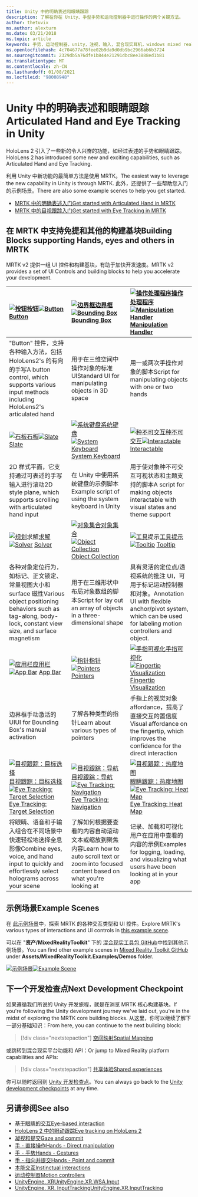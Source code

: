 ```yaml
---
title: Unity 中的明确表述和眼睛跟踪
description: 了解在你在 Unity、手型手势和运动控制器中进行操作的两个关键方法。
author: thetuvix
ms.author: alexturn
ms.date: 03/21/2018
ms.topic: article
keywords: 手势，运动控制器，unity，注视，输入，混合现实耳机，windows mixed reality 耳机，虚拟现实耳机，MRTK，混合现实工具包
ms.openlocfilehash: 4c704677a78fee02b9da9d0db9bc2966ab6b3724
ms.sourcegitcommit: 2329db5a76dfe1b844e21291dbc8ee3888ed1b81
ms.translationtype: MT
ms.contentlocale: zh-CN
ms.lasthandoff: 01/08/2021
ms.locfileid: "98008948"
---
```

# <a name="articulated-hand-and-eye-tracking-in-unity"></a><span data-ttu-id="cf552-104">Unity 中的明确表述和眼睛跟踪</span><span class="sxs-lookup"><span data-stu-id="cf552-104">Articulated Hand and Eye Tracking in Unity</span></span>

<span data-ttu-id="cf552-105">HoloLens 2 引入了一些新的令人兴奋的功能，如经过表述的手势和眼睛跟踪。</span><span class="sxs-lookup"><span data-stu-id="cf552-105">HoloLens 2 has introduced some new and exciting capabilities, such as Articulated Hand and Eye Tracking.</span></span>

<span data-ttu-id="cf552-106">利用 Unity 中新功能的最简单方法是使用 MRTK。</span><span class="sxs-lookup"><span data-stu-id="cf552-106">The easiest way to leverage the new capability in Unity is through MRTK.</span></span> <span data-ttu-id="cf552-107">此外，还提供了一些帮助您入门的示例场景。</span><span class="sxs-lookup"><span data-stu-id="cf552-107">There are also some example scenes to help you get started.</span></span>

* [<span data-ttu-id="cf552-108">MRTK 中的明确表述入门</span><span class="sxs-lookup"><span data-stu-id="cf552-108">Get started with Articulated Hand  in MRTK</span></span>](https://microsoft.github.io/MixedRealityToolkit-Unity/Documentation/Input/HandTracking.html)
* [<span data-ttu-id="cf552-109">MRTK 中的目视跟踪入门</span><span class="sxs-lookup"><span data-stu-id="cf552-109">Get started with Eye Tracking in MRTK</span></span>](https://microsoft.github.io/MixedRealityToolkit-Unity/Documentation/EyeTracking/EyeTracking_Main.html)

## <a name="building-blocks-supporting-hands-eyes-and-others-in-mrtk"></a><span data-ttu-id="cf552-110">在 MRTK 中支持免提和其他的构建基块</span><span class="sxs-lookup"><span data-stu-id="cf552-110">Building Blocks supporting Hands, eyes and others in MRTK</span></span> 

<span data-ttu-id="cf552-111">MRTK v2 提供一组 UI 控件和构建基块，有助于加快开发速度。</span><span class="sxs-lookup"><span data-stu-id="cf552-111">MRTK v2 provides a set of UI Controls and building blocks to help you accelerate your development.</span></span>

|  <span data-ttu-id="cf552-112">[ ![ 按钮](images/MRTK_Button_Main.png)](https://microsoft.github.io/MixedRealityToolkit-Unity/Documentation/README_Button.html)[按钮](https://microsoft.github.io/MixedRealityToolkit-Unity/Documentation/README_Button.html)</span><span class="sxs-lookup"><span data-stu-id="cf552-112">[![Button](images/MRTK_Button_Main.png)](https://microsoft.github.io/MixedRealityToolkit-Unity/Documentation/README_Button.html) [Button](https://microsoft.github.io/MixedRealityToolkit-Unity/Documentation/README_Button.html)</span></span> | <span data-ttu-id="cf552-113">[ ![ 边界框](images/MRTK_BoundingBox_Main.png)](https://microsoft.github.io/MixedRealityToolkit-Unity/Documentation/README_BoundingBox.html)[边界框](https://microsoft.github.io/MixedRealityToolkit-Unity/Documentation/README_BoundingBox.html)</span><span class="sxs-lookup"><span data-stu-id="cf552-113">[![Bounding Box](images/MRTK_BoundingBox_Main.png)](https://microsoft.github.io/MixedRealityToolkit-Unity/Documentation/README_BoundingBox.html) [Bounding Box](https://microsoft.github.io/MixedRealityToolkit-Unity/Documentation/README_BoundingBox.html)</span></span> | <span data-ttu-id="cf552-114">[ ![ 操作处理程序](images/MRTK_Manipulation_Main.png)](https://microsoft.github.io/MixedRealityToolkit-Unity/Documentation/README_ManipulationHandler.html)[操作处理程序](https://microsoft.github.io/MixedRealityToolkit-Unity/Documentation/README_ManipulationHandler.html)</span><span class="sxs-lookup"><span data-stu-id="cf552-114">[![Manipulation Handler](images/MRTK_Manipulation_Main.png)](https://microsoft.github.io/MixedRealityToolkit-Unity/Documentation/README_ManipulationHandler.html) [Manipulation Handler](https://microsoft.github.io/MixedRealityToolkit-Unity/Documentation/README_ManipulationHandler.html)</span></span> |
|:--- | :--- | :--- |
| <span data-ttu-id="cf552-115">"Button" 控件，支持各种输入方法，包括 HoloLens2's 的有向的手写</span><span class="sxs-lookup"><span data-stu-id="cf552-115">A button control, which supports various input methods including HoloLens2's articulated hand</span></span> | <span data-ttu-id="cf552-116">用于在三维空间中操作对象的标准 UI</span><span class="sxs-lookup"><span data-stu-id="cf552-116">Standard UI for manipulating objects in 3D space</span></span> | <span data-ttu-id="cf552-117">用一或两次手操作对象的脚本</span><span class="sxs-lookup"><span data-stu-id="cf552-117">Script for manipulating objects with one or two hands</span></span> |
|  <span data-ttu-id="cf552-118">[ ![ 石板](images/MRTK_Slate_Main.png)](https://microsoft.github.io/MixedRealityToolkit-Unity/Documentation/README_Slate.html)[石板](https://microsoft.github.io/MixedRealityToolkit-Unity/Documentation/README_Slate.html)</span><span class="sxs-lookup"><span data-stu-id="cf552-118">[![Slate](images/MRTK_Slate_Main.png)](https://microsoft.github.io/MixedRealityToolkit-Unity/Documentation/README_Slate.html) [Slate](https://microsoft.github.io/MixedRealityToolkit-Unity/Documentation/README_Slate.html)</span></span> | <span data-ttu-id="cf552-119">[ ![ 系统键盘](images/MRTK_SystemKeyboard_Main.png)](https://microsoft.github.io/MixedRealityToolkit-Unity/Documentation/README_SystemKeyboard.html)[系统键盘](https://microsoft.github.io/MixedRealityToolkit-Unity/Documentation/README_SystemKeyboard.html)</span><span class="sxs-lookup"><span data-stu-id="cf552-119">[![System Keyboard](images/MRTK_SystemKeyboard_Main.png)](https://microsoft.github.io/MixedRealityToolkit-Unity/Documentation/README_SystemKeyboard.html) [System Keyboard](https://microsoft.github.io/MixedRealityToolkit-Unity/Documentation/README_SystemKeyboard.html)</span></span> | <span data-ttu-id="cf552-120">[ ![ 种不可交互](images/InteractableExamples.png)](https://microsoft.github.io/MixedRealityToolkit-Unity/Documentation/README_Interactable.html)[种不可交互](https://microsoft.github.io/MixedRealityToolkit-Unity/Documentation/README_Interactable.html)</span><span class="sxs-lookup"><span data-stu-id="cf552-120">[![Interactable](images/InteractableExamples.png)](https://microsoft.github.io/MixedRealityToolkit-Unity/Documentation/README_Interactable.html) [Interactable](https://microsoft.github.io/MixedRealityToolkit-Unity/Documentation/README_Interactable.html)</span></span> |
| <span data-ttu-id="cf552-121">2D 样式平面，它支持通过可表述的手写输入进行滚动</span><span class="sxs-lookup"><span data-stu-id="cf552-121">2D style plane, which supports scrolling with articulated hand input</span></span> | <span data-ttu-id="cf552-122">在 Unity 中使用系统键盘的示例脚本</span><span class="sxs-lookup"><span data-stu-id="cf552-122">Example script of using the system keyboard in Unity</span></span>  | <span data-ttu-id="cf552-123">用于使对象种不可交互可视状态和主题支持的脚本</span><span class="sxs-lookup"><span data-stu-id="cf552-123">A script for making objects interactable with visual states and theme support</span></span> |
|  <span data-ttu-id="cf552-124">[ ![ 规划](images/MRTK_Solver_Main.png)](https://microsoft.github.io/MixedRealityToolkit-Unity/Documentation/README_Solver.html)求解[求解](https://microsoft.github.io/MixedRealityToolkit-Unity/Documentation/README_Solver.html)</span><span class="sxs-lookup"><span data-stu-id="cf552-124">[![Solver](images/MRTK_Solver_Main.png)](https://microsoft.github.io/MixedRealityToolkit-Unity/Documentation/README_Solver.html) [Solver](https://microsoft.github.io/MixedRealityToolkit-Unity/Documentation/README_Solver.html)</span></span> | <span data-ttu-id="cf552-125">[ ![ 对象集合](images/MRTK_ObjectCollection_Main.png)](https://microsoft.github.io/MixedRealityToolkit-Unity/Documentation/README_ManipulationHandler.html)[对象集合](https://microsoft.github.io/MixedRealityToolkit-Unity/Documentation/README_ManipulationHandler.html)</span><span class="sxs-lookup"><span data-stu-id="cf552-125">[![Object Collection](images/MRTK_ObjectCollection_Main.png)](https://microsoft.github.io/MixedRealityToolkit-Unity/Documentation/README_ManipulationHandler.html) [Object Collection](https://microsoft.github.io/MixedRealityToolkit-Unity/Documentation/README_ManipulationHandler.html)</span></span> | <span data-ttu-id="cf552-126">[ ![ 工具](images/MRTK_Tooltip_Main.png)](https://microsoft.github.io/MixedRealityToolkit-Unity/Documentation/README_Tooltip.html)提示[工具提示](https://microsoft.github.io/MixedRealityToolkit-Unity/Documentation/README_Tooltip.html)</span><span class="sxs-lookup"><span data-stu-id="cf552-126">[![Tooltip](images/MRTK_Tooltip_Main.png)](https://microsoft.github.io/MixedRealityToolkit-Unity/Documentation/README_Tooltip.html) [Tooltip](https://microsoft.github.io/MixedRealityToolkit-Unity/Documentation/README_Tooltip.html)</span></span> |
| <span data-ttu-id="cf552-127">各种对象定位行为，如标记、正文锁定、常量视图大小和 surface 磁性</span><span class="sxs-lookup"><span data-stu-id="cf552-127">Various object positioning behaviors such as tag-along, body-lock, constant view size, and surface magnetism</span></span> | <span data-ttu-id="cf552-128">用于在三维形状中布局对象数组的脚本</span><span class="sxs-lookup"><span data-stu-id="cf552-128">Script for lay out an array of objects in a three-dimensional shape</span></span> | <span data-ttu-id="cf552-129">具有灵活的定位点/透视系统的批注 UI，可用于标记运动控制器和对象。</span><span class="sxs-lookup"><span data-stu-id="cf552-129">Annotation UI with flexible anchor/pivot system, which can be used for labeling motion controllers and object.</span></span> |
|  <span data-ttu-id="cf552-130">[ ![ 应用栏](images/MRTK_AppBar_Main.png)](https://microsoft.github.io/MixedRealityToolkit-Unity/Documentation/README_AppBar.html)[应用栏](https://microsoft.github.io/MixedRealityToolkit-Unity/Documentation/README_AppBar.html)</span><span class="sxs-lookup"><span data-stu-id="cf552-130">[![App Bar](images/MRTK_AppBar_Main.png)](https://microsoft.github.io/MixedRealityToolkit-Unity/Documentation/README_AppBar.html) [App Bar](https://microsoft.github.io/MixedRealityToolkit-Unity/Documentation/README_AppBar.html)</span></span> | <span data-ttu-id="cf552-131">[ ![ 指针](images/MRTK_Pointer_Main.png)](https://microsoft.github.io/MixedRealityToolkit-Unity/Documentation/Input/Pointers.html)[指针](https://microsoft.github.io/MixedRealityToolkit-Unity/Documentation/Input/Pointers.html)</span><span class="sxs-lookup"><span data-stu-id="cf552-131">[![Pointers](images/MRTK_Pointer_Main.png)](https://microsoft.github.io/MixedRealityToolkit-Unity/Documentation/Input/Pointers.html) [Pointers](https://microsoft.github.io/MixedRealityToolkit-Unity/Documentation/Input/Pointers.html)</span></span> | <span data-ttu-id="cf552-132">[ ![ 手指可视化](images/MRTK_FingertipVisualization_Main.png)](https://microsoft.github.io/MixedRealityToolkit-Unity/Documentation/README_FingertipVisualization.html)[手指可视化](https://microsoft.github.io/MixedRealityToolkit-Unity/Documentation/README_FingertipVisualization.html)</span><span class="sxs-lookup"><span data-stu-id="cf552-132">[![Fingertip Visualization](images/MRTK_FingertipVisualization_Main.png)](https://microsoft.github.io/MixedRealityToolkit-Unity/Documentation/README_FingertipVisualization.html) [Fingertip Visualization](https://microsoft.github.io/MixedRealityToolkit-Unity/Documentation/README_FingertipVisualization.html)</span></span> |
| <span data-ttu-id="cf552-133">边界框手动激活的 UI</span><span class="sxs-lookup"><span data-stu-id="cf552-133">UI for Bounding Box's manual activation</span></span> | <span data-ttu-id="cf552-134">了解各种类型的指针</span><span class="sxs-lookup"><span data-stu-id="cf552-134">Learn about various types of pointers</span></span> | <span data-ttu-id="cf552-135">手指上的视觉对象 affordance，提高了直接交互的置信度</span><span class="sxs-lookup"><span data-stu-id="cf552-135">Visual affordance on the fingertip, which improves the confidence for the direct interaction</span></span> |
|  <span data-ttu-id="cf552-136">[ ![ 目视跟踪：目标选择](images/mrtk_et_targetselect.png)](https://microsoft.github.io/MixedRealityToolkit-Unity/Documentation/EyeTracking/EyeTracking_TargetSelection.html)[目视跟踪：目标选择](https://microsoft.github.io/MixedRealityToolkit-Unity/Documentation/EyeTracking/EyeTracking_TargetSelection.html)</span><span class="sxs-lookup"><span data-stu-id="cf552-136">[![Eye Tracking: Target Selection](images/mrtk_et_targetselect.png)](https://microsoft.github.io/MixedRealityToolkit-Unity/Documentation/EyeTracking/EyeTracking_TargetSelection.html) [Eye Tracking: Target Selection](https://microsoft.github.io/MixedRealityToolkit-Unity/Documentation/EyeTracking/EyeTracking_TargetSelection.html)</span></span> | <span data-ttu-id="cf552-137">[ ![ 目视跟踪：导航](images/mrtk_et_navigation.png)](https://microsoft.github.io/MixedRealityToolkit-Unity/Documentation/EyeTracking/EyeTracking_Navigation.html)[目视跟踪：导航](https://microsoft.github.io/MixedRealityToolkit-Unity/Documentation/EyeTracking/EyeTracking_Navigation.html)</span><span class="sxs-lookup"><span data-stu-id="cf552-137">[![Eye Tracking: Navigation](images/mrtk_et_navigation.png)](https://microsoft.github.io/MixedRealityToolkit-Unity/Documentation/EyeTracking/EyeTracking_Navigation.html) [Eye Tracking: Navigation](https://microsoft.github.io/MixedRealityToolkit-Unity/Documentation/EyeTracking/EyeTracking_Navigation.html)</span></span> | <span data-ttu-id="cf552-138">[ ![ 目视跟踪：热度地图](images/mrtk_et_heatmaps.png)](https://microsoft.github.io/MixedRealityToolkit-Unity/Documentation/EyeTracking/EyeTracking_Visualization.html)[眼睛跟踪：热度地图](https://microsoft.github.io/MixedRealityToolkit-Unity/Documentation/EyeTracking/EyeTracking_Visualization.html)</span><span class="sxs-lookup"><span data-stu-id="cf552-138">[![Eye Tracking: Heat Map](images/mrtk_et_heatmaps.png)](https://microsoft.github.io/MixedRealityToolkit-Unity/Documentation/EyeTracking/EyeTracking_Visualization.html) [Eye Tracking: Heat Map](https://microsoft.github.io/MixedRealityToolkit-Unity/Documentation/EyeTracking/EyeTracking_Visualization.html)</span></span> |
| <span data-ttu-id="cf552-139">将眼睛、语音和手输入组合在不同场景中快速轻松地选择全息影像</span><span class="sxs-lookup"><span data-stu-id="cf552-139">Combine eyes, voice, and hand input to quickly and effortlessly select holograms across your scene</span></span> | <span data-ttu-id="cf552-140">了解如何根据要查看的内容自动滚动文本或缩放到聚焦内容</span><span class="sxs-lookup"><span data-stu-id="cf552-140">Learn how to auto scroll text or zoom into focused content based on what you're looking at</span></span>| <span data-ttu-id="cf552-141">记录、加载和可视化用户在应用中查看的内容的示例</span><span class="sxs-lookup"><span data-stu-id="cf552-141">Examples for logging, loading, and visualizing what users have been looking at in your app</span></span> |

## <a name="example-scenes"></a><span data-ttu-id="cf552-142">示例场景</span><span class="sxs-lookup"><span data-stu-id="cf552-142">Example Scenes</span></span>

<span data-ttu-id="cf552-143">在 [此示例场景](https://microsoft.github.io/MixedRealityToolkit-Unity/Documentation/README_HandInteractionExamples.html)中，探索 MRTK 的各种交互类型和 UI 控件。</span><span class="sxs-lookup"><span data-stu-id="cf552-143">Explore MRTK's various types of interactions and UI controls in [this example scene](https://microsoft.github.io/MixedRealityToolkit-Unity/Documentation/README_HandInteractionExamples.html).</span></span>

<span data-ttu-id="cf552-144">可以在 "**资产/MixedRealityToolkit**" 下的 [混合现实工具包 GitHub](https://github.com/Microsoft/MixedRealityToolkit-Unity)中找到其他示例场景。</span><span class="sxs-lookup"><span data-stu-id="cf552-144">You can find  other example scenes in [Mixed Reality Toolkit GitHub](https://github.com/Microsoft/MixedRealityToolkit-Unity) under **Assets/MixedRealityToolkit.Examples/Demos** folder.</span></span>

<span data-ttu-id="cf552-145">[![示例场景](images/MRTK_Examples.png)](https://microsoft.github.io/MixedRealityToolkit-Unity/Documentation/README_HandInteractionExamples.html)</span><span class="sxs-lookup"><span data-stu-id="cf552-145">[![Example Scene](images/MRTK_Examples.png)](https://microsoft.github.io/MixedRealityToolkit-Unity/Documentation/README_HandInteractionExamples.html)</span></span>

## <a name="next-development-checkpoint"></a><span data-ttu-id="cf552-146">下一个开发检查点</span><span class="sxs-lookup"><span data-stu-id="cf552-146">Next Development Checkpoint</span></span>

<span data-ttu-id="cf552-147">如果遵循我们所说的 Unity 开发旅程，就是在浏览 MRTK 核心构建基块。</span><span class="sxs-lookup"><span data-stu-id="cf552-147">If you're following the Unity development journey we've laid out, you're in the midst of exploring the MRTK core building blocks.</span></span> <span data-ttu-id="cf552-148">从这里，你可以继续了解下一部分基础知识：</span><span class="sxs-lookup"><span data-stu-id="cf552-148">From here, you can continue to the next building block:</span></span>

> [!div class="nextstepaction"]
> [<span data-ttu-id="cf552-149">空间映射</span><span class="sxs-lookup"><span data-stu-id="cf552-149">Spatial Mapping</span></span>](spatial-mapping-in-unity.md)

<span data-ttu-id="cf552-150">或跳转到混合现实平台功能和 API：</span><span class="sxs-lookup"><span data-stu-id="cf552-150">Or jump to Mixed Reality platform capabilities and APIs:</span></span>

> [!div class="nextstepaction"]
> [<span data-ttu-id="cf552-151">共享体验</span><span class="sxs-lookup"><span data-stu-id="cf552-151">Shared experiences</span></span>](shared-experiences-in-unity.md)

<span data-ttu-id="cf552-152">你可以随时返回到 [Unity 开发检查点](unity-development-overview.md#2-core-building-blocks)。</span><span class="sxs-lookup"><span data-stu-id="cf552-152">You can always go back to the [Unity development checkpoints](unity-development-overview.md#2-core-building-blocks) at any time.</span></span>

## <a name="see-also"></a><span data-ttu-id="cf552-153">另请参阅</span><span class="sxs-lookup"><span data-stu-id="cf552-153">See also</span></span>

* [<span data-ttu-id="cf552-154">基于眼睛的交互</span><span class="sxs-lookup"><span data-stu-id="cf552-154">Eye-based interaction</span></span>](../../design/eye-gaze-interaction.md)
* [<span data-ttu-id="cf552-155">HoloLens 2 中的眼动跟踪</span><span class="sxs-lookup"><span data-stu-id="cf552-155">Eye tracking on HoloLens 2</span></span>](../../design/eye-tracking.md)
* [<span data-ttu-id="cf552-156">凝视和提交</span><span class="sxs-lookup"><span data-stu-id="cf552-156">Gaze and commit</span></span>](../../design/gaze-and-commit.md)
* [<span data-ttu-id="cf552-157">手 - 直接操作</span><span class="sxs-lookup"><span data-stu-id="cf552-157">Hands - Direct manipulation</span></span>](../../design/direct-manipulation.md)
* [<span data-ttu-id="cf552-158">手 - 手势</span><span class="sxs-lookup"><span data-stu-id="cf552-158">Hands - Gestures</span></span>](../../design/gaze-and-commit.md#composite-gestures)
* [<span data-ttu-id="cf552-159">手 - 指向并提交</span><span class="sxs-lookup"><span data-stu-id="cf552-159">Hands - Point and commit</span></span>](../../design/point-and-commit.md)
* [<span data-ttu-id="cf552-160">本能交互</span><span class="sxs-lookup"><span data-stu-id="cf552-160">Instinctual interactions</span></span>](../../design/interaction-fundamentals.md)
* [<span data-ttu-id="cf552-161">运动控制器</span><span class="sxs-lookup"><span data-stu-id="cf552-161">Motion controllers</span></span>](../../design/motion-controllers.md)
* [<span data-ttu-id="cf552-162">UnityEngine. XR</span><span class="sxs-lookup"><span data-stu-id="cf552-162">UnityEngine.XR.WSA.Input</span></span>](https://docs.unity3d.com/ScriptReference/XR.WSA.Input.InteractionManager.html)
* [<span data-ttu-id="cf552-163">UnityEngine. XR. InputTracking</span><span class="sxs-lookup"><span data-stu-id="cf552-163">UnityEngine.XR.InputTracking</span></span>](https://docs.unity3d.com/ScriptReference/XR.InputTracking.html)
